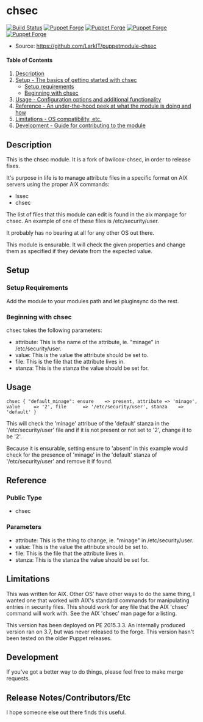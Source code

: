 # chsec

[![Build Status](https://travis-ci.org/LarkIT/puppetmodule-chsec.svg?branch=master)](https://travis-ci.org/LarkIT/puppetmodule-chsec)
[![Puppet Forge](https://img.shields.io/puppetforge/v/larkit/chsec.svg)](https://forge.puppet.com/larkit/chsec)
[![Puppet Forge](https://img.shields.io/puppetforge/dt/larkit/chsec.svg)](https://forge.puppet.com/larkit/chsec)
[![Puppet Forge](https://img.shields.io/puppetforge/e/larkit/chsec.svg)](https://forge.puppet.com/larkit/chsec)
[![Puppet Forge](https://img.shields.io/puppetforge/f/larkit/chsec.svg)](https://forge.puppet.com/larkit/chsec)

* Source: https://github.com/LarkIT/puppetmodule-chsec

#### Table of Contents

1. [Description](#description)
1. [Setup - The basics of getting started with chsec](#setup)
    * [Setup requirements](#setup-requirements)
    * [Beginning with chsec](#beginning-with-chsec)
1. [Usage - Configuration options and additional functionality](#usage)
1. [Reference - An under-the-hood peek at what the module is doing and how](#reference)
1. [Limitations - OS compatibility, etc.](#limitations)
1. [Development - Guide for contributing to the module](#development)

## Description

This is the chsec module. It is a fork of bwilcox-chsec, in order to release fixes.

It's purpose in life is to manage attribute files in a
specific format on AIX servers using the proper AIX commands:

* lssec
* chsec

The list of files that this module can edit is found in the
aix manpage for chsec. An example of one of these files is
/etc/security/user.

It probably has no bearing at all for any other OS out there.

This module is ensurable.  It will check the given properties and change
them as specified if they deviate from the expected value.

## Setup

### Setup Requirements

Add the module to your modules path and let pluginsync do the rest.

### Beginning with chsec

chsec takes the following parameters:

* attribute: This is the name of the attribute, ie. "minage" in /etc/security/user.
* value: This is the value the attribute should be set to.
* file: This is the file that the attribute lives in.
* stanza:  This is the stanza the value should be set for.

## Usage

`chsec { "default_minage":
  ensure    => present,
  attribute => 'minage',
  value     => '2',
  file      => '/etc/security/user',
  stanza    => 'default'
}`

This will check the 'minage' attribue of the 'default' stanza in the '/etc/security/user'
file and if it is not present or not set to '2', change it to be '2'.

Because it is ensurable, setting ensure to 'absent' in this example would check for
the presence of 'minage' in the 'default' stanza of '/etc/security/user' and remove it
if found.


## Reference

### Public Type

* chsec

### Parameters

* attribute: This is the thing to change, ie. "minage" in /etc/security/user.
* value: This is the value the attribute should be set to.
* file: This is the file that the attribute lives in.
* stanza:  This is the stanza the value should be set for.

## Limitations

This was written for AIX.  Other OS' have other ways to do the same thing, I wanted
one that worked with AIX's standard commands for manipulating entries in security
files. This should work for any file that the AIX 'chsec' command will work with.
See the AIX 'chsec' man page for a listing.

This version has been deployed on PE 2015.3.3.  An internally produced version ran on
3.7, but was never released to the forge.  This version hasn't been tested on the older
Puppet releases.

## Development

If you've got a better way to do things, please feel free to make merge requests.

## Release Notes/Contributors/Etc

I hope someone else out there finds this useful.

